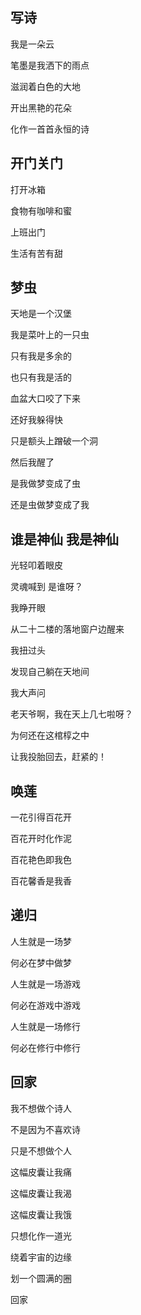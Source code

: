 ## 写诗

我是一朵云

笔墨是我洒下的雨点

滋润着白色的大地

开出黑艳的花朵

化作一首首永恒的诗





## 开门关门

打开冰箱

食物有咖啡和蜜

上班出门

生活有苦有甜





## 梦虫

天地是一个汉堡

我是菜叶上的一只虫

只有我是多余的

也只有我是活的



血盆大口咬了下来

还好我躲得快

只是额头上蹭破一个洞

然后我醒了

是我做梦变成了虫

还是虫做梦变成了我





## 谁是神仙 我是神仙

光轻叩着眼皮

灵魂喊到 是谁呀？

我睁开眼

从二十二楼的落地窗户边醒来

我扭过头

发现自己躺在天地间

我大声问

老天爷啊，我在天上几七啦呀？

为何还在这棺椁之中

让我投胎回去，赶紧的！





## 唤莲

一花引得百花开

百花开时化作泥

百花艳色即我色

百花馨香是我香





## 递归

人生就是一场梦

何必在梦中做梦

人生就是一场游戏

何必在游戏中游戏

人生就是一场修行

何必在修行中修行





## 回家

我不想做个诗人

不是因为不喜欢诗

只是不想做个人

这幅皮囊让我痛

这幅皮囊让我渴

这幅皮囊让我饿

只想化作一道光

绕着宇宙的边缘

划一个圆满的圈

回家
